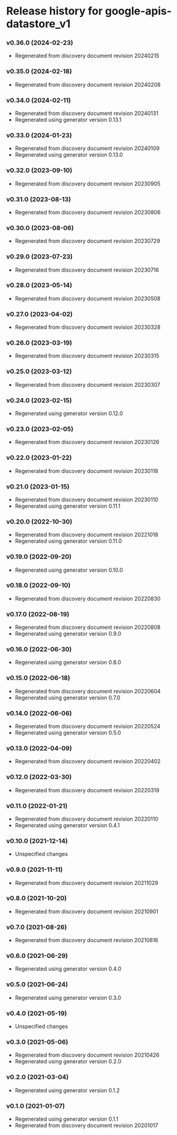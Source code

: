 # Release history for google-apis-datastore_v1

### v0.36.0 (2024-02-23)

* Regenerated from discovery document revision 20240215

### v0.35.0 (2024-02-18)

* Regenerated from discovery document revision 20240208

### v0.34.0 (2024-02-11)

* Regenerated from discovery document revision 20240131
* Regenerated using generator version 0.13.1

### v0.33.0 (2024-01-23)

* Regenerated from discovery document revision 20240109
* Regenerated using generator version 0.13.0

### v0.32.0 (2023-09-10)

* Regenerated from discovery document revision 20230905

### v0.31.0 (2023-08-13)

* Regenerated from discovery document revision 20230806

### v0.30.0 (2023-08-06)

* Regenerated from discovery document revision 20230729

### v0.29.0 (2023-07-23)

* Regenerated from discovery document revision 20230716

### v0.28.0 (2023-05-14)

* Regenerated from discovery document revision 20230508

### v0.27.0 (2023-04-02)

* Regenerated from discovery document revision 20230328

### v0.26.0 (2023-03-19)

* Regenerated from discovery document revision 20230315

### v0.25.0 (2023-03-12)

* Regenerated from discovery document revision 20230307

### v0.24.0 (2023-02-15)

* Regenerated using generator version 0.12.0

### v0.23.0 (2023-02-05)

* Regenerated from discovery document revision 20230126

### v0.22.0 (2023-01-22)

* Regenerated from discovery document revision 20230118

### v0.21.0 (2023-01-15)

* Regenerated from discovery document revision 20230110
* Regenerated using generator version 0.11.1

### v0.20.0 (2022-10-30)

* Regenerated from discovery document revision 20221018
* Regenerated using generator version 0.11.0

### v0.19.0 (2022-09-20)

* Regenerated using generator version 0.10.0

### v0.18.0 (2022-09-10)

* Regenerated from discovery document revision 20220830

### v0.17.0 (2022-08-19)

* Regenerated from discovery document revision 20220808
* Regenerated using generator version 0.9.0

### v0.16.0 (2022-06-30)

* Regenerated using generator version 0.8.0

### v0.15.0 (2022-06-18)

* Regenerated from discovery document revision 20220604
* Regenerated using generator version 0.7.0

### v0.14.0 (2022-06-06)

* Regenerated from discovery document revision 20220524
* Regenerated using generator version 0.5.0

### v0.13.0 (2022-04-09)

* Regenerated from discovery document revision 20220402

### v0.12.0 (2022-03-30)

* Regenerated from discovery document revision 20220319

### v0.11.0 (2022-01-21)

* Regenerated from discovery document revision 20220110
* Regenerated using generator version 0.4.1

### v0.10.0 (2021-12-14)

* Unspecified changes

### v0.9.0 (2021-11-11)

* Regenerated from discovery document revision 20211029

### v0.8.0 (2021-10-20)

* Regenerated from discovery document revision 20210901

### v0.7.0 (2021-08-26)

* Regenerated from discovery document revision 20210816

### v0.6.0 (2021-06-29)

* Regenerated using generator version 0.4.0

### v0.5.0 (2021-06-24)

* Regenerated using generator version 0.3.0

### v0.4.0 (2021-05-19)

* Unspecified changes

### v0.3.0 (2021-05-06)

* Regenerated from discovery document revision 20210426
* Regenerated using generator version 0.2.0

### v0.2.0 (2021-03-04)

* Regenerated using generator version 0.1.2

### v0.1.0 (2021-01-07)

* Regenerated using generator version 0.1.1
* Regenerated from discovery document revision 20201017

